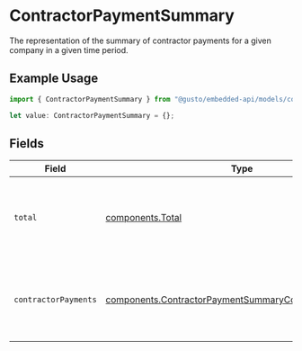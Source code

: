 # ContractorPaymentSummary

The representation of the summary of contractor payments for a given company in a given time period.

## Example Usage

```typescript
import { ContractorPaymentSummary } from "@gusto/embedded-api/models/components";

let value: ContractorPaymentSummary = {};
```

## Fields

| Field                                                                                                                            | Type                                                                                                                             | Required                                                                                                                         | Description                                                                                                                      |
| -------------------------------------------------------------------------------------------------------------------------------- | -------------------------------------------------------------------------------------------------------------------------------- | -------------------------------------------------------------------------------------------------------------------------------- | -------------------------------------------------------------------------------------------------------------------------------- |
| `total`                                                                                                                          | [components.Total](../../models/components/total.md)                                                                             | :heavy_minus_sign:                                                                                                               | The wage and reimbursement totals for all contractor payments within a given time period.                                        |
| `contractorPayments`                                                                                                             | [components.ContractorPaymentSummaryContractorPayments](../../models/components/contractorpaymentsummarycontractorpayments.md)[] | :heavy_minus_sign:                                                                                                               | The individual contractor payments, within a given time period, grouped by contractor.                                           |